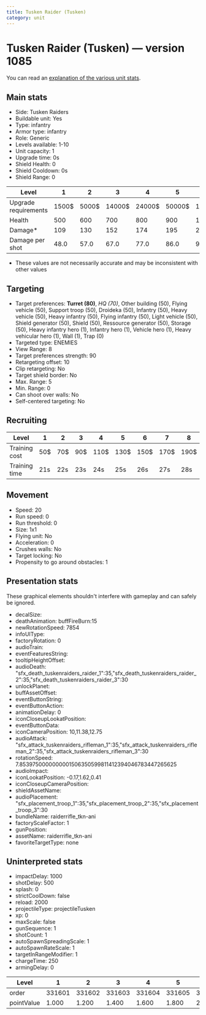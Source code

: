 ```yaml
---
title: Tusken Raider (Tusken)
category: unit
---
```


# Tusken Raider (Tusken) — version 1085

You can read an [explanation  of the various unit stats](unitexplained.md).

## Main stats

  * Side: Tusken Raiders
  * Buildable unit: Yes
  * Type: infantry
  * Armor type: infantry
  * Role: Generic
  * Levels available: 1-10
  * Unit capacity: 1
  * Upgrade time: 0s
  * Shield Health: 0
  * Shield Cooldown: 0s
  * Shield Range: 0

|Level               |1    |2    |3     |4     |5     |6      |7      |8      |9       |10      |
|--------------------|-----|-----|------|------|------|-------|-------|-------|--------|--------|
|Upgrade requirements|1500$|5000$|14000$|24000$|50000$|100000$|200000$|750000$|2000000$|4000000$|
|Health              |500  |600  |700   |800   |900   |1000   |1100   |1200   |1300    |1500    |
|Damage*             |109  |130  |152   |174   |195   |217    |239    |260    |282     |325     |
|Damage per shot     |48.0 |57.0 |67.0  |77.0  |86.0  |96.0   |106.0  |115.0  |125.0   |144.0   |

* These values are not necessarily accurate and may be inconsistent with other values

## Targeting

  * Target preferences: **Turret (80)**, _HQ (70)_, Other building (50), Flying vehicle (50), Support troop (50), Droideka (50), Infantry (50), Heavy vehicle (50), Heavy infantry (50), Flying infantry (50), Light vehicle (50), Shield generator (50), Shield (50), Ressource generator (50), Storage (50), Heavy infantry hero (1), Infantry hero (1), Vehicle hero (1), Heavy vehicular hero (1), Wall (1), Trap (0)
  * Targeted type: ENEMIES
  * View Range: 8
  * Target preferences strength: 90
  * Retargeting offset: 10
  * Clip retargeting: No
  * Target shield border: No
  * Max. Range: 5
  * Min. Range: 0
  * Can shoot over walls: No
  * Self-centered targeting: No

## Recruiting

|Level        |1  |2  |3  |4   |5   |6   |7   |8   |9   |10  |
|-------------|---|---|---|----|----|----|----|----|----|----|
|Training cost|50$|70$|90$|110$|130$|150$|170$|190$|210$|230$|
|Training time|21s|22s|23s|24s |25s |26s |27s |28s |29s |30s |

## Movement

  * Speed: 20
  * Run speed: 0
  * Run threshold: 0
  * Size: 1x1
  * Flying unit: No
  * Acceleration: 0
  * Crushes walls: No
  * Target locking: No
  * Propensity to go around obstacles: 1

## Presentation stats

These graphical elements shouldn't interfere with gameplay and can safely be ignored.

  * decalSize: 
  * deathAnimation: buffFireBurn:15
  * newRotationSpeed: 7854
  * infoUIType: 
  * factoryRotation: 0
  * audioTrain: 
  * eventFeaturesString: 
  * tooltipHeightOffset: 
  * audioDeath: "sfx_death_tuskenraiders_raider_1":35,"sfx_death_tuskenraiders_raider_2":35,"sfx_death_tuskenraiders_raider_3":30
  * unlockPlanet: 
  * buffAssetOffset: 
  * eventButtonString: 
  * eventButtonAction: 
  * animationDelay: 0
  * iconCloseupLookatPosition: 
  * eventButtonData: 
  * iconCameraPosition: 10,11.38,12.75
  * audioAttack: "sfx_attack_tuskenraiders_rifleman_1":35,"sfx_attack_tuskenraiders_rifleman_2":35,"sfx_attack_tuskenraiders_rifleman_3":30
  * rotationSpeed: 7.8539750000000001506350599811412394046783447265625
  * audioImpact: 
  * iconLookatPosition: -0.17,1.62,0.41
  * iconCloseupCameraPosition: 
  * shieldAssetName: 
  * audioPlacement: "sfx_placement_troop_1":35,"sfx_placement_troop_2":35,"sfx_placement_troop_3":30
  * bundleName: raiderrifle_tkn-ani
  * factoryScaleFactor: 1
  * gunPosition: 
  * assetName: raiderrifle_tkn-ani
  * favoriteTargetType: none

## Uninterpreted stats

  * impactDelay: 1000
  * shotDelay: 500
  * splash: 0
  * strictCoolDown: false
  * reload: 2000
  * projectileType: projectileTusken
  * xp: 0
  * maxScale: false
  * gunSequence: 1
  * shotCount: 1
  * autoSpawnSpreadingScale: 1
  * autoSpawnRateScale: 1
  * targetInRangeModifier: 1
  * chargeTime: 250
  * armingDelay: 0

|Level     |1     |2     |3     |4     |5     |6     |7     |8     |9     |10    |
|----------|------|------|------|------|------|------|------|------|------|------|
|order     |331601|331602|331603|331604|331605|331606|331607|331608|331609|331610|
|pointValue|1.000 |1.200 |1.400 |1.600 |1.800 |2.000 |2.200 |2.400 |2.600 |3.000 |

